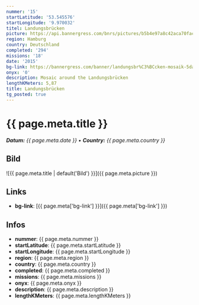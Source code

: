 ```yaml
---
nummer: '15'
startLatitude: '53.545576'
startLongitude: '9.970032'
titel: Landungsbrücken
picture: https://api.bannergress.com/bnrs/pictures/b5b4e97a8c42aca70facc47acb35a5ca
region: Hamburg
country: Deutschland
completed: '294'
missions: '18'
date: '2015'
bg-link: https://bannergress.com/banner/landungsbr%C3%BCcken-mosaik-5dad
onyx: '0'
description: Mosaic around the Landungsbrücken
lengthKMeters: 5,87
title: Landungsbrücken
tg_posted: true
---
```

# {{ page.meta.title }}
_**Datum:** {{ page.meta.date }} • **Country:** {{ page.meta.country }}_

## Bild
![{{ page.meta.title | default('Bild') }}]({{ page.meta.picture }})

## Links
- **bg-link**: [{{ page.meta['bg-link'] }}]({{ page.meta['bg-link'] }})

## Infos
- **nummer**: {{ page.meta.nummer }}
- **startLatitude**: {{ page.meta.startLatitude }}
- **startLongitude**: {{ page.meta.startLongitude }}
- **region**: {{ page.meta.region }}
- **country**: {{ page.meta.country }}
- **completed**: {{ page.meta.completed }}
- **missions**: {{ page.meta.missions }}
- **onyx**: {{ page.meta.onyx }}
- **description**: {{ page.meta.description }}
- **lengthKMeters**: {{ page.meta.lengthKMeters }}

